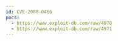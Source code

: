 ```yaml
---
id: CVE-2008-0466
pocs:
  - https://www.exploit-db.com/raw/4970
  - https://www.exploit-db.com/raw/4971
---
```

